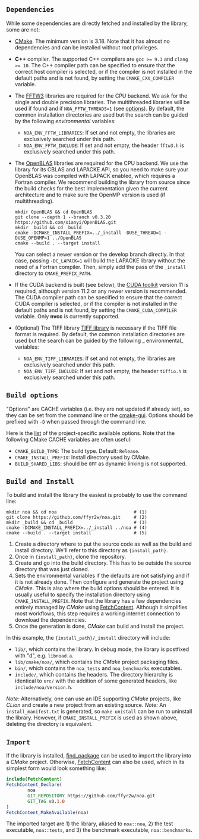 ## `Dependencies`

While some dependencies are directly fetched and installed by the library, some are not:

- [CMake](https://cmake.org/download/). The minimum version is 3.18. Note that it has almost no dependencies and can 
  be installed without root
  privileges.

- __C++__ compiler. The supported C++ compilers are `gcc >= 9.3` and `clang >= 10`. The C++ compiler path can be
  specified to ensure that the correct host compiler is selected, or if the compiler is not installed in the default
  paths and is not found, by setting the `CMAKE_CXX_COMPILER` variable.

- The [FFTW3](http://fftw.org/) libraries are required for the CPU backend. We ask for the single and double precision
  libraries. The multithreaded libraries will be used if found and if `NOA_FFTW_THREADS=1` (see
  [options](../cmake/settings/ProjectOptions.cmake)). By default, the common installation directories are used but the
  search can be guided by the following _environmental_ variables:
    - `NOA_ENV_FFTW_LIBRARIES`: If set and not empty, the libraries are exclusively searched under this path.
    - `NOA_ENV_FFTW_INCLUDE`: If set and not empty, the header `fftw3.h` is exclusively searched under this path.

- The [OpenBLAS](https://www.openblas.net/) libraries are required for the CPU backend. We use the library for its 
  CBLAS and LAPACKE API, so you need to make sure your OpenBLAS was compiled with LAPACK enabled, which requires a 
  Fortran compiler. We recommend building the library from source since the build checks for the best implementation
  given the current architecture and to make sure the OpenMP version is used (if multithreading).
    ```shell
    mkdir OpenBLAS && cd OpenBLAS
    git clone --depth 1 --branch v0.3.20 https://github.com/xianyi/OpenBLAS.git
    mkdir _build && cd _build
    cmake -DCMAKE_INSTALL_PREFIX=../_install -DUSE_THREAD=1 -DUSE_OPENMP=1 ../OpenBLAS
    cmake --build . --target install
    ```
  You can select a newer version or the develop branch directly. In that case, passing `-DC_LAPACK=1` will build the 
  LAPACKE library without the need of a Fortran compiler. Then, simply add the pass of the `_install` directory to
  `CMAKE_PREFIX_PATH`.

- If the CUDA backend is built (see below), the [CUDA toolkit](https://docs.nvidia.com/cuda/index.html) version 11 is
  required, although version 11.2 or any newer version is recommended. The CUDA compiler path can be specified to ensure
  that the correct CUDA compiler is selected, or if the compiler is not installed in the default paths and is not found,
  by setting the `CMAKE_CUDA_COMPILER` variable. Only __nvcc__ is currently supported.

- (Optional) The TIFF library [TIFF library](https://gitlab.com/libtiff/libtiff) is necessary if the TIFF file format is
  required. By default, the common installation directories are used but the search can be guided by the following _
  environmental_ variables:
    - `NOA_ENV_TIFF_LIBRARIES`: If set and not empty, the libraries are exclusively searched under this path.
    - `NOA_ENV_TIFF_INCLUDE`: If set and not empty, the header `tiffio.h` is exclusively searched under this path.

## `Build options`

"Options" are CACHE variables (i.e. they are not updated if already set), so they can be set from the
command line or the [cmake-gui](https://cmake.org/cmake/help/latest/manual/cmake-gui.1.html).
Options should be prefixed with `-D` when passed through the command line.

Here is the [list](../cmake/settings/ProjectOptions.cmake) of the project-specific available options. 
Note that the following CMake CACHE variables are often useful:
- `CMAKE_BUILD_TYPE`: The build type. Default: `Release`.
- `CMAKE_INSTALL_PREFIX`: Install directory used by CMake.
- `BUILD_SHARED_LIBS`: should be `OFF` as dynamic linking is not supported.

## `Build and Install`

To build and install the library the easiest is probably to use the command line:

```shell
mkdir noa && cd noa                             # (1)
git clone https://github.com/ffyr2w/noa.git     # (2)
mkdir _build && cd _build                       # (3)
cmake -DCMAKE_INSTALL_PREFIX=../_install ../noa # (4)
cmake --build . --target install                # (5)
```

1. Create a directory where to put the source code as well as the build and install directory. We'll refer to this
   directory as `{install_path}`.
2. Once in `{install_path}`, clone the repository.
3. Create and go into the build directory. This has to be outside the source directory that was just cloned.
4. Sets the environmental variables if the defaults are not satisfying and if it is not already done. Then configure and
   generate the project using _CMake_. This is also where the build options should be entered. It is usually useful to
   specify the installation directory using `CMAKE_INSTALL_PREFIX`. Note that the library has a few dependencies
   entirely managed by _CMake_ using
   [FetchContent](https://cmake.org/cmake/help/latest/module/FetchContent.html). Although it simplifies most workflows,
   this step requires a working internet connection to download the dependencies.
5. Once the generation is done, _CMake_ can build and install the project.

In this example, the `{install_path}/_install` directory will include:

- `lib/`, which contains the library. In debug mode, the library is postfixed with "d", e.g. `libnoad.a`.
- `lib/cmake/noa/`, which contains the _CMake_ project packaging files.
- `bin/`, which contains the `noa_tests` and `noa_benchmarks` executables.
- `include/`, which contains the headers. The directory hierarchy is identical to `src/` with the addition of some
  generated headers, like `include/noa/Version.h`.

_Note:_ Alternatively, one can use an IDE supporting _CMake_ projects, like _CLion_ and create a new project from an
existing source.
_Note:_ An `install_manifest.txt` is generated, so `make unistall` can be run to uninstall the library. However, if
`CMAKE_INSTALL_PREFIX` is used as shown above, deleting the directory is equivalent.

## `Import`

If the library is installed,
[find_package](https://cmake.org/cmake/help/latest/command/find_package.html?highlight=find_package)
can be used to import the library into a _CMake_ project. Otherwise,
[FetchContent](https://cmake.org/cmake/help/latest/module/FetchContent.html)
can also be used, which in its simplest form would look something like:

```cmake
include(FetchContent)
FetchContent_Declare(
        noa
        GIT_REPOSITORY https://github.com/ffyr2w/noa.git
        GIT_TAG v0.1.0
)
FetchContent_MakeAvailable(noa)
```

The imported target are 1) the library, aliased to `noa::noa`, 2) the test executable, `noa::tests`, and 3) the
benchmark executable, `noa::benchmarks`.
